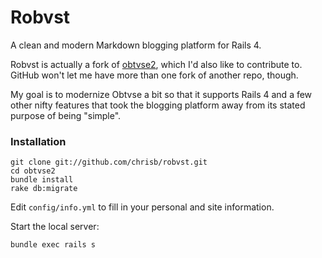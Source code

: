 # Robvst

A clean and modern Markdown blogging platform for Rails 4. 

Robvst is actually a fork of [obtvse2](https://github.com/natew/obtvse2), which I'd also like to contribute to. GitHub won't let me have more than one fork of another repo, though.

My goal is to modernize Obtvse a bit so that it supports Rails 4 and a few other nifty features that took the blogging platform away from its stated purpose of being "simple".

### Installation

```
git clone git://github.com/chrisb/robvst.git
cd obtvse2
bundle install
rake db:migrate
```

Edit `config/info.yml` to fill in your personal and site information.

Start the local server:

`bundle exec rails s`